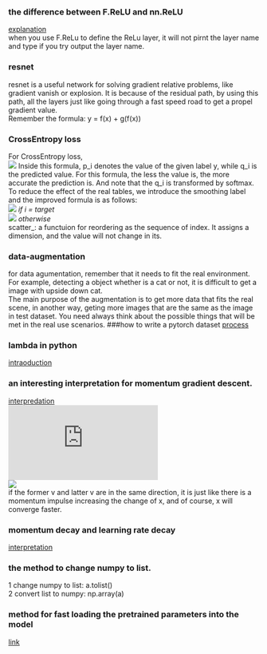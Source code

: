 ### the difference between F.ReLU and nn.ReLU
[explanation](https://blog.csdn.net/Caesar6666/article/details/108035105)   
when you use F.ReLu to define the ReLu layer, it will not pirnt the layer name and type if you try output the layer name. 
### resnet
resnet is a useful network for solving gradient relative problems, like gradient vanish or explosion. 
It is because of the residual path, by using this path, all the layers just like going through a fast speed road to get a propel gradient value.  
Remember the formula: y = f(x) + g(f(x))
### CrossEntropy loss
For CrossEntropy loss,   
![](http://latex.codecogs.com/svg.latex?l=\sum_{i}{p_{i}\log{q_{i}}}) 
Inside this formula, p_i denotes the value of the given label y, while q_i is the predicted value. For this formula, the less the value is, the more accurate the prediction is.   And note that the q_i is transformed by softmax.
  To  reduce the effect of the real tables, we introduce the smoothing label and the improved formula is as follows:  
    ![](http://latex.codecogs.com/svg.latex?y_{i}=1-\alpha)  *if i = target*    
    ![](http://latex.codecogs.com/svg.latex?y_{i}^{'}=\frac{\alpha}{K})       *otherwise*    
    scatter_: a functuion for reordering as the sequence of index. It assigns a dimension, and the value will not change in its.
### data-augmentation
for data agumentation, remember that it needs to fit the real environment. For example,  detecting a object whether is a cat or not, it is difficult to get a image with upside down cat.   
  The main purpose of the augmentation is to get more data that fits the real scene, in another way, geting more images that are the same as the image in test dataset. You need always think about the possible things that will be met in the real use scenarios.
 ###how to write a pytorch dataset
 [process](https://zhuanlan.zhihu.com/p/35698470)
 ### lambda in python
 [intraoduction](https://blog.csdn.net/zjuxsl/article/details/79437563)
### an interesting interpretation for momentum gradient descent.
[interpredation](https://www.zhihu.com/question/24529483)  
  ![](http://latex.codecogs.com/svg.latex?x=x+v )  
    ![](http://latex.codecogs.com/svg.latex?v=\beta*v-\alpha*dx)   
      if the former v and latter v are in the same direction,  it is just like there is a momentum impulse increasing the change of x, and of course, x will converge faster.
### momentum decay and learning rate decay
[interpretation](https://blog.csdn.net/program_developer/article/details/80867468)
### the method to change  numpy to list.
1 change numpy to list: a.tolist()  
  2 convert list to numpy: np.array(a)
###  method for fast loading the pretrained parameters into the model
[link](https://blog.csdn.net/t20134297/article/details/103885879)
